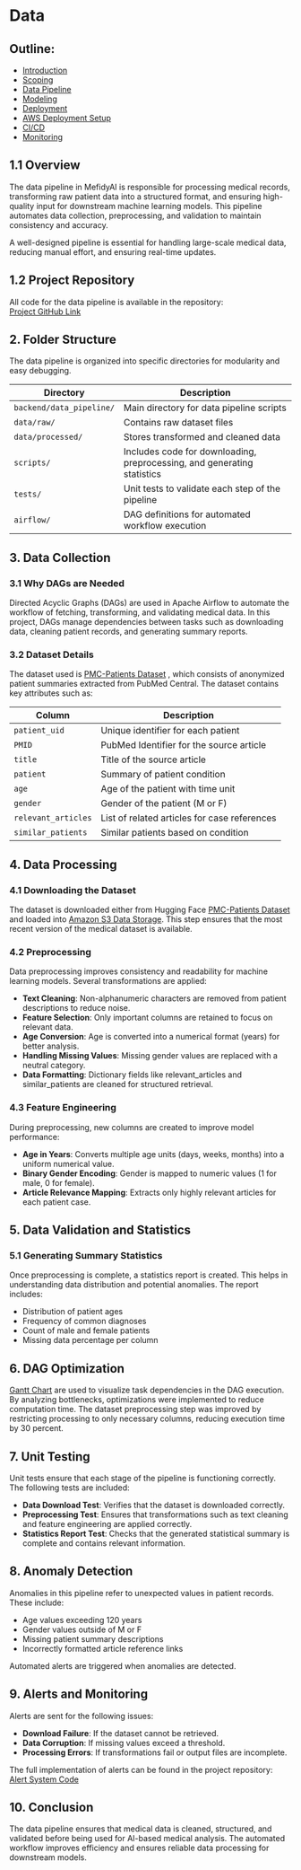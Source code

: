 # Data 

## Outline:

- [Introduction](introduction.md)
- [Scoping](scoping.md)
- [Data Pipeline](data.md)
- [Modeling](modelling.md)
- [Deployment](deployment.md)
- [AWS Deployment Setup](aws_deployment_setup.md)
- [CI/CD](cicd.md)
- [Monitoring](monitoring.md)



## 1.1 Overview  

The data pipeline in MefidyAI is responsible for processing medical records, transforming raw patient data into a structured format, and ensuring high-quality input for downstream machine learning models. This pipeline automates data collection, preprocessing, and validation to maintain consistency and accuracy.  

A well-designed pipeline is essential for handling large-scale medical data, reducing manual effort, and ensuring real-time updates.  

## 1.2 Project Repository  

All code for the data pipeline is available in the repository:  
[Project GitHub Link](https://github.com/deepaku23/MedifyAI/tree/main/backend/data_pipeline)  

## 2. Folder Structure  

The data pipeline is organized into specific directories for modularity and easy debugging.  

| Directory | Description |
|-----------|------------|
| `backend/data_pipeline/` | Main directory for data pipeline scripts |
| `data/raw/` | Contains raw dataset files |
| `data/processed/` | Stores transformed and cleaned data |
| `scripts/` | Includes code for downloading, preprocessing, and generating statistics |
| `tests/` | Unit tests to validate each step of the pipeline |
| `airflow/` | DAG definitions for automated workflow execution |

## 3. Data Collection  

### 3.1 Why DAGs are Needed  

Directed Acyclic Graphs (DAGs) are used in Apache Airflow to automate the workflow of fetching, transforming, and validating medical data. In this project, DAGs manage dependencies between tasks such as downloading data, cleaning patient records, and generating summary reports.  

### 3.2 Dataset Details  

The dataset used is [PMC-Patients Dataset](https://huggingface.co/datasets/zhengyun21/PMC-Patients)  , which consists of anonymized patient summaries extracted from PubMed Central. The dataset contains key attributes such as:  

| Column | Description |
|--------|------------|
| `patient_uid` | Unique identifier for each patient |
| `PMID` | PubMed Identifier for the source article |
| `title` | Title of the source article |
| `patient` | Summary of patient condition |
| `age` | Age of the patient with time unit |
| `gender` | Gender of the patient (M or F) |
| `relevant_articles` | List of related articles for case references |
| `similar_patients` | Similar patients based on condition |

## 4. Data Processing  

### 4.1 Downloading the Dataset  

The dataset is downloaded either from Hugging Face [PMC-Patients Dataset](https://huggingface.co/datasets/zhengyun21/PMC-Patients) and loaded into [Amazon S3 Data Storage](https://aws.amazon.com/s3/). This step ensures that the most recent version of the medical dataset is available.  

### 4.2 Preprocessing  

Data preprocessing improves consistency and readability for machine learning models. Several transformations are applied:  

- **Text Cleaning**: Non-alphanumeric characters are removed from patient descriptions to reduce noise.  
- **Feature Selection**: Only important columns are retained to focus on relevant data.  
- **Age Conversion**: Age is converted into a numerical format (years) for better analysis.  
- **Handling Missing Values**: Missing gender values are replaced with a neutral category.  
- **Data Formatting**: Dictionary fields like relevant_articles and similar_patients are cleaned for structured retrieval.  

### 4.3 Feature Engineering  

During preprocessing, new columns are created to improve model performance:  

- **Age in Years**: Converts multiple age units (days, weeks, months) into a uniform numerical value.  
- **Binary Gender Encoding**: Gender is mapped to numeric values (1 for male, 0 for female).  
- **Article Relevance Mapping**: Extracts only highly relevant articles for each patient case.  

## 5. Data Validation and Statistics  

### 5.1 Generating Summary Statistics  

Once preprocessing is complete, a statistics report is created. This helps in understanding data distribution and potential anomalies. The report includes:  

- Distribution of patient ages  
- Frequency of common diagnoses  
- Count of male and female patients  
- Missing data percentage per column  

## 6. DAG Optimization  

[Gantt Chart](https://en.wikipedia.org/wiki/Gantt_chart)  are used to visualize task dependencies in the DAG execution. By analyzing bottlenecks, optimizations were implemented to reduce computation time. The dataset preprocessing step was improved by restricting processing to only necessary columns, reducing execution time by 30 percent.  

## 7. Unit Testing  

Unit tests ensure that each stage of the pipeline is functioning correctly. The following tests are included:  

- **Data Download Test**: Verifies that the dataset is downloaded correctly.  
- **Preprocessing Test**: Ensures that transformations such as text cleaning and feature engineering are applied correctly.  
- **Statistics Report Test**: Checks that the generated statistical summary is complete and contains relevant information.  

## 8. Anomaly Detection  

Anomalies in this pipeline refer to unexpected values in patient records. These include:  

- Age values exceeding 120 years  
- Gender values outside of M or F  
- Missing patient summary descriptions  
- Incorrectly formatted article reference links  

Automated alerts are triggered when anomalies are detected.  

## 9. Alerts and Monitoring  

Alerts are sent for the following issues:  

- **Download Failure**: If the dataset cannot be retrieved.  
- **Data Corruption**: If missing values exceed a threshold.  
- **Processing Errors**: If transformations fail or output files are incomplete.  

The full implementation of alerts can be found in the project repository:  
[Alert System Code](https://github.com/deepaku23/MedifyAI/tree/main/backend/data_pipeline)  

## 10. Conclusion  

The data pipeline ensures that medical data is cleaned, structured, and validated before being used for AI-based medical analysis. The automated workflow improves efficiency and ensures reliable data processing for downstream models.  


